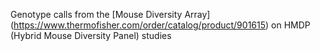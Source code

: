Genotype calls from the [Mouse Diversity Array] (https://www.thermofisher.com/order/catalog/product/901615) on HMDP (Hybrid Mouse Diversity Panel) studies